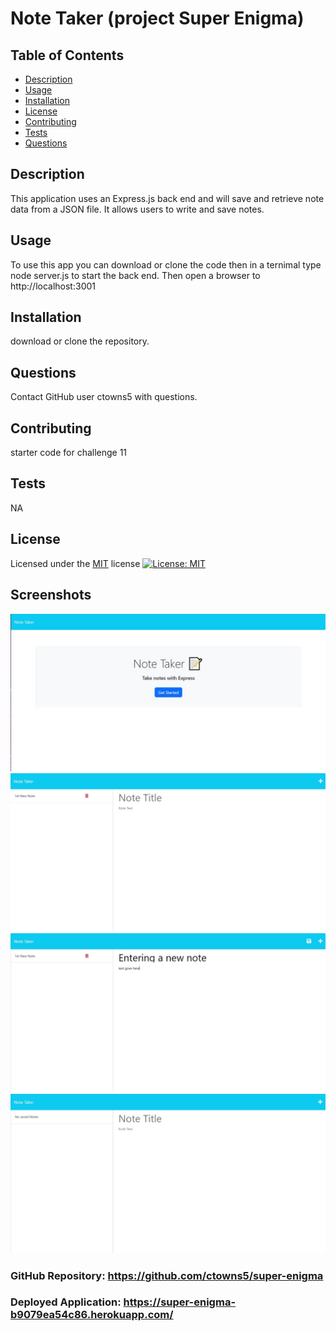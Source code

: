 
  # Note Taker (project Super Enigma)

  ## Table of Contents
  - [Description](#Description)
  - [Usage](#Usage)
  - [Installation](#Installation)
  - [License](#License)
  - [Contributing](#Contributing)
  - [Tests](#Tests)
  - [Questions](#Questions)

  ## Description
  This application uses an Express.js back end and will save and retrieve note data from a JSON file. It allows users to write and save notes.

  ## Usage
  To use this app you can download or clone the code then in a ternimal type node server.js to start the back end. Then open a browser to http://localhost:3001

  ## Installation
  download or clone the repository.

  ## Questions
  Contact GitHub user ctowns5 with questions.

  ## Contributing
  starter code for challenge 11

  ## Tests
  NA

  ## License
  Licensed under the [MIT](https://opensource.org/licenses/MIT) license
  [![License: MIT](https://img.shields.io/badge/License-MIT-yellow.svg)](https://opensource.org/licenses/MIT)

  ## Screenshots
![picture of the start page](/public/assets/images/startpage.jpg)
![picture of the notes page](/public/assets/images/notespage.jpg)
![picture of adding a note](/public/assets/images/newnote.jpg)
![picture of deleting notes](/public/assets/images/deletednotes.jpg)
  
  ### GitHub Repository: https://github.com/ctowns5/super-enigma

  ### Deployed Application: https://super-enigma-b9079ea54c86.herokuapp.com/
  

